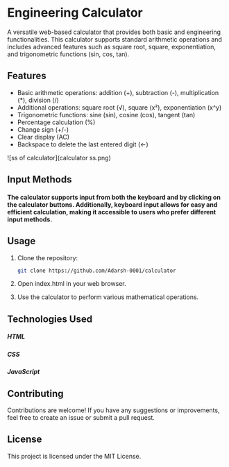 # Engineering Calculator

A versatile web-based calculator that provides both basic and engineering functionalities. This calculator supports standard arithmetic operations and includes advanced features such as square root, square, exponentiation, and trigonometric functions (sin, cos, tan).

## Features

- Basic arithmetic operations: addition (+), subtraction (-), multiplication (*), division (/)
- Additional operations: square root (√), square (x²), exponentiation (x^y)
- Trigonometric functions: sine (sin), cosine (cos), tangent (tan)
- Percentage calculation (%)
- Change sign (+/-)
- Clear display (AC)
- Backspace to delete the last entered digit (←)

![ss of calculator](calculator ss.png)


## Input Methods

#### The calculator supports input from both the keyboard and by clicking on the calculator buttons. Additionally, keyboard input allows for easy and efficient calculation, making it accessible to users who prefer different input methods.

## Usage

1. Clone the repository:

   ```bash
   git clone https://github.com/Adarsh-0001/calculator
2. Open index.html in your web browser.

3. Use the calculator to perform various mathematical operations.

## Technologies Used
##### HTML
##### CSS
##### JavaScript

## Contributing
Contributions are welcome! If you have any suggestions or improvements, feel free to create an issue or submit a pull request.

## License
This project is licensed under the MIT License.
